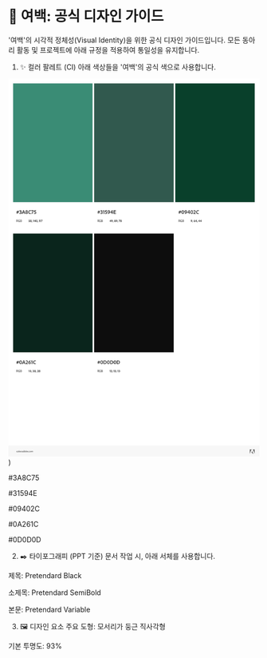 # 🎨 여백: 공식 디자인 가이드
'여백'의 시각적 정체성(Visual Identity)을 위한 공식 디자인 가이드입니다. 모든 동아리 활동 및 프로젝트에 아래 규정을 적용하여 통일성을 유지합니다.

1. ✨ 컬러 팔레트 (CI)
아래 색상들을 '여백'의 공식 색으로 사용합니다.

![여백 컬러 팔레트](https://github.com/YeoGitDa/YeoGitDa/blob/main/Mgmt/Images/KakaoTalk_20250826_100611854.jpg?raw=true))

#3A8C75

#31594E

#09402C

#0A261C

#0D0D0D

2. ✒️ 타이포그래피 (PPT 기준)
문서 작업 시, 아래 서체를 사용합니다.

제목: Pretendard Black

소제목: Pretendard SemiBold

본문: Pretendard Variable

3. 🖼️ 디자인 요소
주요 도형: 모서리가 둥근 직사각형

기본 투명도: 93%

